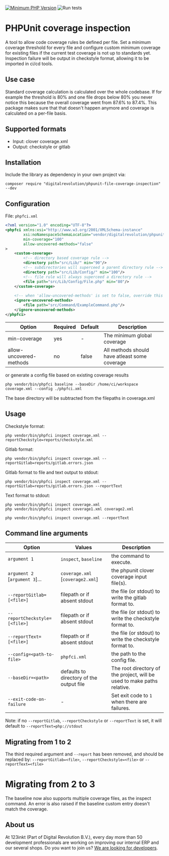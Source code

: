 [![Minimum PHP Version](https://img.shields.io/badge/php-%3E%3D%208.1-8892BF)](https://php.net/)
![Run tests](https://github.com/123inkt/phpunit-file-coverage-inspection/actions/workflows/test.yml/badge.svg)

# PHPUnit coverage inspection
A tool to allow code coverage rules be defined per file. Set a minimum coverage threshold for every file and configure
custom minimum coverage for existing files if the current test coverage is not up to standards yet. 
Inspection failure will be output in checkstyle format, allowing it to be imported in ci/cd tools.

## Use case
Standard coverage calculation is calculated over the whole codebase. If for example the threshold is 80% and one file drops
below 80% you never notice this because the overall coverage went from 87.6% to 87.4%.
This package makes sure that that doesn't happen anymore and coverage is calculated on a per-file basis. 

## Supported formats
* Input: clover coverage.xml
* Output: checkstyle or gitlab

## Installation
Include the library as dependency in your own project via: 
```
composer require "digitalrevolution/phpunit-file-coverage-inspection" --dev
```

## Configuration

File: `phpfci.xml`

```xml
<?xml version="1.0" encoding="UTF-8"?>
<phpfci xmlns:xsi="http://www.w3.org/2001/XMLSchema-instance"
        xsi:noNamespaceSchemaLocation="vendor/digitalrevolution/phpunit-file-coverage-inspection/resources/phpfci.xsd"
        min-coverage="100"
        allow-uncovered-methods="false"
>
    <custom-coverage>
        <!-- directory based coverage rule -->
        <directory path="src/Lib/" min="90"/>
        <!-- subdirectories will superceed a parent directory rule -->
        <directory path="src/Lib/Config/" min="100"/>
        <!-- file rule will always superceed a directory rule -->
        <file path="src/Lib/Config/File.php" min="80"/>
    </custom-coverage>
    
    <!-- when 'allow-uncovered-methods' is set to false, override this behaviour for specific files: -->
    <ignore-uncovered-methods>
        <file path="src/Command/ExampleCommand.php"/>
    </ignore-uncovered-methods>
</phpfci>
```

| Option                  | Required | Default  | Description                                   |
|-------------------------|----------|----------|-----------------------------------------------|
| min-coverage            | yes      | -        | The minimum global coverage                   |
| allow-uncovered-methods | no       | false    | All methods should have atleast some coverage | 


or generate a config file based on existing coverage results

```shell script
php vendor/bin/phpfci baseline --baseDir /home/ci/workspace coverage.xml --config ./phpfci.xml
```

The base directory will be subtracted from the filepaths in coverage.xml

## Usage

Checkstyle format:
```shell script
php vendor/bin/phpfci inspect coverage.xml --reportCheckstyle=reports/checkstyle.xml
```

Gitlab format:
```shell script
php vendor/bin/phpfci inspect coverage.xml --reportGitlab=reports/gitlab.errors.json
```

Gitlab format to file and text output to stdout:
```shell script
php vendor/bin/phpfci inspect coverage.xml --reportGitlab=reports/gitlab.errors.json --reportText
```

Text format to stdout:
```shell script
php vendor/bin/phpfci inspect coverage.xml
php vendor/bin/phpfci inspect coverage1.xml coverage2.xml
```
```shell script
php vendor/bin/phpfci inspect coverage.xml --reportText
```

## Command line arguments

| Option                         | Values                                   | Description                                                             |
|--------------------------------|------------------------------------------|-------------------------------------------------------------------------| 
| `argument 1`                   | `inspect`, `baseline`                    | the command to execute.                                                 |
| `argument 2` [`argument 3`]... | `coverage.xml` [`coverage2.xml`]         | the phpunit clover coverage input file(s).                              |
| `--reportGitlab=[<file>]`      | filepath or if absent stdout             | the file (or stdout) to write the gitlab format to.                     |
| `--reportCheckstyle=[<file>]`  | filepath or if absent stdout             | the file (or stdout) to write the checkstyle format to.                 |
| `--reportText=[<file>]`        | filepath or if absent stdout             | the file (or stdout) to write the checkstyle format to.                 |
| `--config=<path-to-file>`      | `phpfci.xml`                             | the path to the config file.                                            |
| `--baseDir=<path>`             | defaults to directory of the output file | The root directory of the project, will be used to make paths relative. |
| `--exit-code-on-failure`       | -                                        | Set exit code to `1` when there are failures.                           |

Note: if no `--reportGitlab`, `--reportCheckstyle` or `--reportText` is set, it will default to `--reportText=php://stdout`

## Migrating from 1 to 2
The third required argument and `--report` has been removed, and should be replaced by:
`--reportGitlab=<file>`, `--reportCheckstyle=<file>` or `--reportText=<file>` 

# Migrating from 2 to 3
The baseline now also supports multiple coverage files, as the inspect command.
An error is also raised if the baseline custom entry doesn't match the coverage.

## About us

At 123inkt (Part of Digital Revolution B.V.), every day more than 50 development professionals are working on improving our internal ERP 
and our several shops. Do you want to join us? [We are looking for developers](https://www.werkenbij123inkt.nl/zoek-op-afdeling/it).

